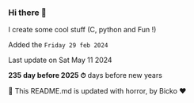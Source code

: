 ### Hi there 👋

I create some cool stuff (C, python and Fun !)

Added the `Friday 29 feb 2024`

Last update on Sat May 11 2024

**235 day before 2025 ⏱** days before new years

🤖 This README.md is updated with horror, by Bicko ❤️

